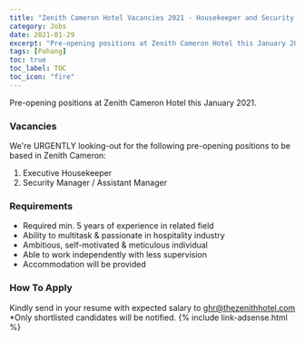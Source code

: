 ```yaml
---
title: "Zenith Cameron Hotel Vacancies 2021 - Housekeeper and Security Manager / Assistant" 
category: Jobs 
date: 2021-01-29
excerpt: "Pre-opening positions at Zenith Cameron Hotel this January 2021 for Executive Housekeeper and Security Manager / Assistant Manager." 
tags: [Pahang] 
toc: true 
toc_label: TOC 
toc_icon: "fire" 
--- 
```


Pre-opening positions at Zenith Cameron Hotel this January 2021. 

### Vacancies
We're URGENTLY looking-out for the following pre-opening positions to be based in Zenith Cameron:

1. Executive Housekeeper
2. Security Manager / Assistant Manager

### Requirements
- Required min. 5 years of experience in related field
- Ability to multitask & passionate in hospitality industry
- Ambitious, self-motivated & meticulous individual
- Able to work independently with less supervision
- Accommodation will be provided

### How To Apply
Kindly send in your resume with expected salary to ghr@thezenithhotel.com
<br/>
*Only shortlisted candidates will be notified.
{% include link-adsense.html %} 